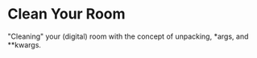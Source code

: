 # Clean Your Room

"Cleaning" your (digital) room with the concept of unpacking, *args, and **kwargs.
